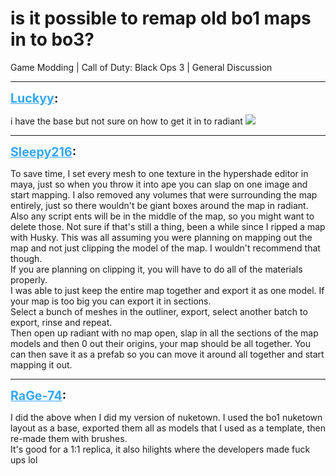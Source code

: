 # is it possible to remap old bo1 maps in to bo3?
Game Modding | Call of Duty: Black Ops 3 | General Discussion

---
<strong style="font-size: 1.4em;"><span style="text-decoration: underline;text-decoration-color: #34a7f9;"><span style="color:#34a7f9;">Luckyy</span></span>:</strong>

<p>i have the base but not sure on how to get it in to radiant <img style="max-width: 500px;" src="{{ '/wiki/threads/assets/a.1114.png' | relative_url }}"></p>

---
<strong style="font-size: 1.4em;"><span style="text-decoration: underline;text-decoration-color: #34a7f9;"><span style="color:#34a7f9;">Sleepy216</span></span>:</strong>

<p>To save time, I set every mesh to one texture in the hypershade editor in maya, just so when you throw it into ape you can slap on one image and start mapping. I also removed any volumes that were surrounding the map entirely, just so there wouldn&#39;t be giant boxes around the map in radiant. Also any script ents will be in the middle of the map, so you might want to delete those. Not sure if that&#39;s still a thing, been a while since I ripped a map with Husky. This was all assuming you were planning on mapping out the map and not just clipping the model of the map. I wouldn&#39;t recommend that though. <br />If you are planning on clipping it, you will have to do all of the materials properly.<br />I was able to just keep the entire map together and export it as one model. If your map is too big you can export it in sections.<br />Select a bunch of meshes in the outliner, export, select another batch to export, rinse and repeat.<br />Then open up radiant with no map open, slap in all the sections of the map models and then 0 out their origins, your map should be all together. You can then save it as a prefab so you can move it around all together and start mapping it out.</p>

---
<strong style="font-size: 1.4em;"><span style="text-decoration: underline;text-decoration-color: #34a7f9;"><span style="color:#34a7f9;">RaGe-74</span></span>:</strong>

<p>I did the above when I did my version of nuketown. I used the bo1 nuketown layout as a base, exported them all as models that I used as a template, then re-made them with brushes.<br />It&#39;s good for a 1:1 replica, it also hilights where the developers made fuck ups lol</p>
